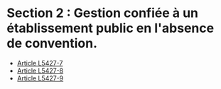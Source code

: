 # Section 2 : Gestion confiée à un établissement public en l'absence de convention.

* [Article L5427-7](./LEGIARTI000018767156.md)
* [Article L5427-8](./LEGIARTI000006903926.md)
* [Article L5427-9](./LEGIARTI000018767153.md)
